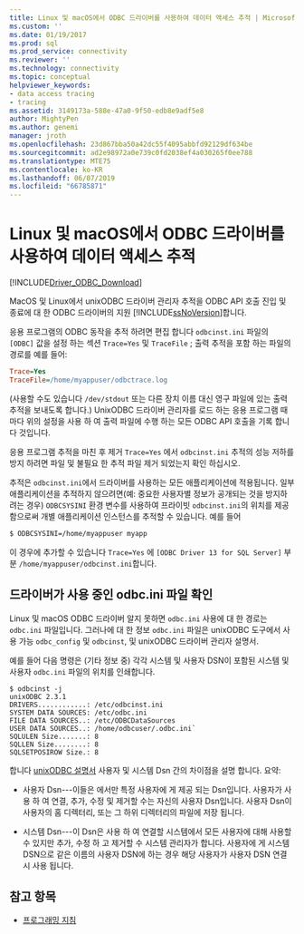 ```yaml
---
title: Linux 및 macOS에서 ODBC 드라이버를 사용하여 데이터 액세스 추적 | Microsoft Docs
ms.custom: ''
ms.date: 01/19/2017
ms.prod: sql
ms.prod_service: connectivity
ms.reviewer: ''
ms.technology: connectivity
ms.topic: conceptual
helpviewer_keywords:
- data access tracing
- tracing
ms.assetid: 3149173a-588e-47a0-9f50-edb8e9adf5e8
author: MightyPen
ms.author: genemi
manager: jroth
ms.openlocfilehash: 23d867bba50a42dc55f4095abbfd92129df634be
ms.sourcegitcommit: ad2e98972a0e739c0fd2038ef4a030265f0ee788
ms.translationtype: MTE75
ms.contentlocale: ko-KR
ms.lasthandoff: 06/07/2019
ms.locfileid: "66785871"
---
```

# <a name="data-access-tracing-with-the-odbc-driver-on-linux-and-macos"></a>Linux 및 macOS에서 ODBC 드라이버를 사용하여 데이터 액세스 추적

[!INCLUDE[Driver_ODBC_Download](../../../includes/driver_odbc_download.md)]

MacOS 및 Linux에서 unixODBC 드라이버 관리자 추적을 ODBC API 호출 진입 및 종료에 대 한 ODBC 드라이버의 지원 [!INCLUDE[ssNoVersion](../../../includes/ssnoversion-md.md)]합니다.

응용 프로그램의 ODBC 동작을 추적 하려면 편집 합니다 `odbcinst.ini` 파일의 `[ODBC]` 값을 설정 하는 섹션 `Trace=Yes` 및 `TraceFile` ; 출력 추적을 포함 하는 파일의 경로를 예를 들어:

```ini
Trace=Yes
TraceFile=/home/myappuser/odbctrace.log
```

(사용할 수도 있습니다 `/dev/stdout` 또는 다른 장치 이름 대신 영구 파일에 있는 출력 추적을 보내도록 합니다.) UnixODBC 드라이버 관리자를 로드 하는 응용 프로그램 때마다 위의 설정을 사용 하 여 출력 파일에 수행 하는 모든 ODBC API 호출을 기록 합니다 것입니다.

응용 프로그램 추적을 마친 후 제거 `Trace=Yes` 에서 `odbcinst.ini` 추적의 성능 저하를 방지 하려면 파일 및 불필요 한 추적 파일 제거 되었는지 확인 하십시오.

추적은 `odbcinst.ini`에서 드라이버를 사용하는 모든 애플리케이션에 적용됩니다. 일부 애플리케이션을 추적하지 않으려면(예: 중요한 사용자별 정보가 공개되는 것을 방지하려는 경우) `ODBCSYSINI` 환경 변수를 사용하여 프라이빗 `odbcinst.ini`의 위치를 제공함으로써 개별 애플리케이션 인스턴스를 추적할 수 있습니다. 예를 들어

```bash
$ ODBCSYSINI=/home/myappuser myapp
```

이 경우에 추가할 수 있습니다 `Trace=Yes` 에 `[ODBC Driver 13 for SQL Server]` 부분 `/home/myappuser/odbcinst.ini`합니다.

## <a name="determining-which-odbcini-file-the-driver-is-using"></a>드라이버가 사용 중인 odbc.ini 파일 확인

Linux 및 macOS ODBC 드라이버 알지 못하면 `odbc.ini` 사용에 대 한 경로는 `odbc.ini` 파일입니다. 그러나에 대 한 정보 `odbc.ini` 파일은 unixODBC 도구에서 사용 가능 `odbc_config` 및 `odbcinst`, 및 unixODBC 드라이버 관리자 설명서.

예를 들어 다음 명령은 (기타 정보 중) 각각 시스템 및 사용자 DSN이 포함된 시스템 및 사용자 `odbc.ini` 파일의 위치를 인쇄합니다.

```
$ odbcinst -j
unixODBC 2.3.1
DRIVERS............: /etc/odbcinst.ini
SYSTEM DATA SOURCES: /etc/odbc.ini
FILE DATA SOURCES..: /etc/ODBCDataSources
USER DATA SOURCES..: /home/odbcuser/.odbc.ini`
SQLULEN Size.......: 8
SQLLEN Size........: 8
SQLSETPOSIROW Size.: 8
```

합니다 [unixODBC 설명서](http://www.unixodbc.org/doc/UserManual/) 사용자 및 시스템 Dsn 간의 차이점을 설명 합니다. 요약:

- 사용자 Dsn---이들은 에서만 특정 사용자에 게 제공 되는 Dsn입니다. 사용자가 사용 하 여 연결, 추가, 수정 및 제거할 수는 자신의 사용자 Dsn입니다. 사용자 Dsn이 사용자의 홈 디렉터리, 또는 그 하위 디렉터리의 파일에 저장 됩니다.

- 시스템 Dsn---이 Dsn은 사용 하 여 연결할 시스템에서 모든 사용자에 대해 사용할 수 있지만 추가, 수정 하 고 제거할 수 시스템 관리자가 합니다. 사용자에 게 시스템 DSN으로 같은 이름의 사용자 DSN에 하는 경우 해당 사용자가 사용자 DSN 연결 시 사용 됩니다.

## <a name="see-also"></a>참고 항목

- [프로그래밍 지침](../../../connect/odbc/linux-mac/programming-guidelines.md)
